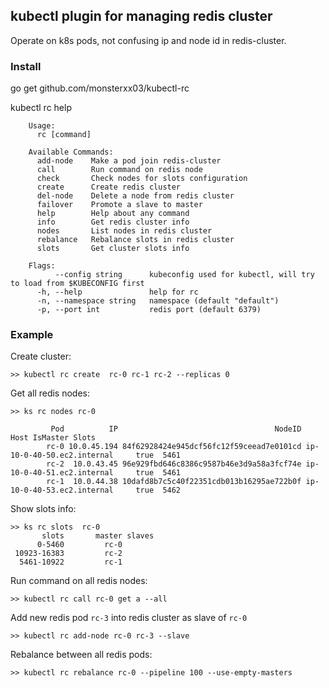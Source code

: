 ##  kubectl plugin for managing redis cluster

Operate on k8s pods, not confusing ip and node id in redis-cluster.

### Install

go get github.com/monsterxx03/kubectl-rc

kubectl rc help

        Usage:
          rc [command]

        Available Commands:
          add-node    Make a pod join redis-cluster
          call        Run command on redis node
          check       Check nodes for slots configuration
          create      Create redis cluster
          del-node    Delete a node from redis cluster
          failover    Promote a slave to master
          help        Help about any command
          info        Get redis cluster info
          nodes       List nodes in redis cluster
          rebalance   Rebalance slots in redis cluster
          slots       Get cluster slots info

        Flags:
              --config string      kubeconfig used for kubectl, will try to load from $KUBECONFIG first
          -h, --help               help for rc
          -n, --namespace string   namespace (default "default")
          -p, --port int           redis port (default 6379)

### Example

Create cluster:

    >> kubectl rc create  rc-0 rc-1 rc-2 --replicas 0

Get all redis nodes:

    >> ks rc nodes rc-0

             Pod          IP                                   NodeID                       Host IsMaster Slots
            rc-0 10.0.45.194 84f62928424e945dcf56fc12f59ceead7e0101cd ip-10-0-40-50.ec2.internal     true  5461
            rc-2  10.0.43.45 96e929fbd646c8386c9587b46e3d9a58a3fcf74e ip-10-0-40-51.ec2.internal     true  5461
            rc-1  10.0.44.38 10dafd8b7c5c40f22351cdb013b16295ae722b0f ip-10-0-40-53.ec2.internal     true  5462 
    
    
Show slots info:

    >> ks rc slots  rc-0
           slots       master slaves
          0-5460         rc-0       
     10923-16383         rc-2       
      5461-10922         rc-1    

Run command on all redis nodes:

    >> kubectl rc call rc-0 get a --all


Add new redis pod `rc-3` into redis cluster as slave of `rc-0`

    >> kubectl rc add-node rc-0 rc-3 --slave

Rebalance between all redis pods:

    >> kubectl rc rebalance rc-0 --pipeline 100 --use-empty-masters
